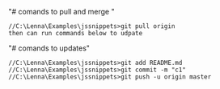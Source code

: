 
"#  comands to pull and merge " 
````
//C:\Lenna\Examples\jssnippets>git pull origin
then can run commands below to udpate

````



"#  comands to updates" 
````
//C:\Lenna\Examples\jssnippets>git add README.md
//C:\Lenna\Examples\jssnippets>git commit -m "c1"
//C:\Lenna\Examples\jssnippets>git push -u origin master
````
